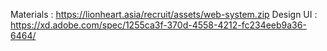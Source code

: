 Materials : https://lionheart.asia/recruit/assets/web-system.zip
Design UI : https://xd.adobe.com/spec/1255ca3f-370d-4558-4212-fc234eeb9a36-6464/

